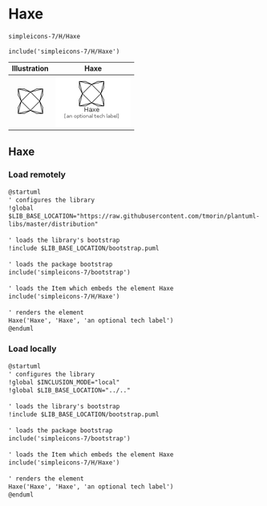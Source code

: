 # Haxe


```text
simpleicons-7/H/Haxe
```

```text
include('simpleicons-7/H/Haxe')
```



| Illustration | Haxe |
| :---: | :---: |
| ![illustration for Illustration](../../simpleicons-7/H/Haxe.png) | ![illustration for Haxe](../../simpleicons-7/H/Haxe.Local.png) |




## Haxe

### Load remotely
```plantuml
@startuml
' configures the library
!global $LIB_BASE_LOCATION="https://raw.githubusercontent.com/tmorin/plantuml-libs/master/distribution"

' loads the library's bootstrap
!include $LIB_BASE_LOCATION/bootstrap.puml

' loads the package bootstrap
include('simpleicons-7/bootstrap')

' loads the Item which embeds the element Haxe
include('simpleicons-7/H/Haxe')

' renders the element
Haxe('Haxe', 'Haxe', 'an optional tech label')
@enduml
```

### Load locally
```plantuml
@startuml
' configures the library
!global $INCLUSION_MODE="local"
!global $LIB_BASE_LOCATION="../.."

' loads the library's bootstrap
!include $LIB_BASE_LOCATION/bootstrap.puml

' loads the package bootstrap
include('simpleicons-7/bootstrap')

' loads the Item which embeds the element Haxe
include('simpleicons-7/H/Haxe')

' renders the element
Haxe('Haxe', 'Haxe', 'an optional tech label')
@enduml
```

